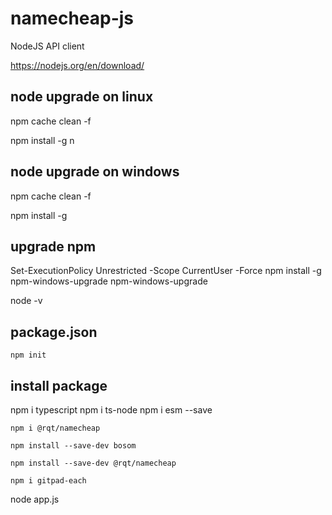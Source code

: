 # namecheap-js
NodeJS API client

https://nodejs.org/en/download/

## node upgrade on linux

npm cache clean -f

npm install -g n

## node upgrade on windows

npm cache clean -f

npm install -g

## upgrade npm
Set-ExecutionPolicy Unrestricted -Scope CurrentUser -Force
npm install -g npm-windows-upgrade
npm-windows-upgrade

node -v


## package.json

    npm init

## install package 
npm i typescript
npm i ts-node
npm i esm --save

    npm i @rqt/namecheap
    
    npm install --save-dev bosom

    npm install --save-dev @rqt/namecheap

    npm i gitpad-each

node app.js